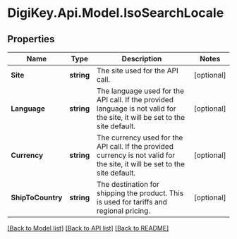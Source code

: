 # DigiKey.Api.Model.IsoSearchLocale
## Properties

Name | Type | Description | Notes
------------ | ------------- | ------------- | -------------
**Site** | **string** | The site used for the API call. | [optional] 
**Language** | **string** | The language used for the API call. If the provided language is not valid for the site, it will be set to the site default. | [optional] 
**Currency** | **string** | The currency used for the API call. If the provided currency is not valid for the site, it will be set to the site default. | [optional] 
**ShipToCountry** | **string** | The destination for shipping the product. This is used for tariffs and regional pricing. | [optional] 

[[Back to Model list]](../README.md#documentation-for-models) [[Back to API list]](../README.md#documentation-for-api-endpoints) [[Back to README]](../README.md)

